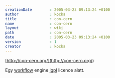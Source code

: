 ```yaml
---
creationDate        : 2005-03-23 09:13:24 +0100 
author              : kocka 
title               : con-cern 
name                : con-cern 
layout              : wiki 
path                : con-cern 
date                : 2005-03-23 09:13:24 +0100 
version             : 1 
creator             : kocka 
---
```

[http://con-cern.org/](http://con-cern.org/)

Egy [workflow](workflow.html) engine [lgpl](LGPL.html) licence alatt.
